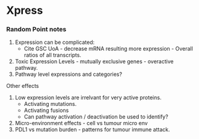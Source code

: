# Xpress

### Random Point notes

 1. Expression can be complicated:
     * Cite GSC UoA - decrease mRNA resulting more expression - Overall ratios of all transcripts.
 1. Toxic Expression Levels - mutually exclusive genes - overactive pathway.
 1. Pathway level expressions and categories?
 
 Other effects
 1. Low expression levels are irrelvant for very active proteins.
     * Activating mutations.
     * Activating fusions
     * Can pathway activation / deactivation be used to identify?
 1. Micro-environment effects - cell vs tumour micro env
 1. PDL1 vs mutation burden - patterns for tumour immune attack.
